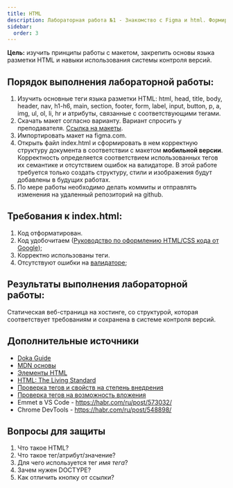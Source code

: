 ```yaml
---
title: HTML
description: Лабораторная работа №1 - Знакомство с Figma и html. Формирование структуры документа по макету
sidebar:
  order: 3
---
```


**Цель:** изучить принципы работы с макетом, закрепить основы языка разметки HTML и навыки использования системы контроля версий.

## Порядок выполнения лабораторной работы:

1. Изучить основные теги языка разметки HTML: html, head, title, body, header, nav, h1-h6, main, section, footer, form, label, input, button, p, a, img, ul, ol, li, hr и атрибуты, связанные с соответствующими тегами.
1. Скачать макет согласно варианту. Вариант спросить у преподавателя. [Ссылка на макеты](https://disk.yandex.ru/d/SCRx2f2QwoatVA).
1. Импортировать макет на figma.com.
1. Открыть файл index.html и сформировать в нем корректную структуру документа в соответствии с макетом **мобильной версии**. Корректность определяется соответствием использованных тегов их семантике и отсутствием ошибок на валидаторе. В этой работе требуется только создать структуру, стили и изображения будут добавлены в будущих работах.
1. По мере работы необходимо делать коммиты и отправлять изменения на удаленный репозиторий на github.

## Требования к index.html:

1. Код отформатирован.
1. Код удобочитаем ([Руководство по оформлению HTML/CSS кода от Google](https://habr.com/ru/post/143452/));
1. Корректно использованы теги.
1. Отсутствуют ошибки на [валидаторе](https://validator.w3.org/);

## Результаты выполнения лабораторной работы:

Статическая веб-страница на хостинге, со структурой, которая соответствует требованиям и сохранена в системе контроля версий.

## Дополнительные источники

- [Doka Guide](https://doka.guide/)
- [MDN основы](https://developer.mozilla.org/ru/docs/Learn/Getting_started_with_the_web/HTML_basics)
- [Элементы HTML](https://developer.mozilla.org/ru/docs/Web/HTML/Element)
- [HTML: The Living Standard](https://html.spec.whatwg.org/dev/)
- [Проверка тегов и свойств на степень внедрения](https://caniuse.com/)
- [Проверка тегов на возможность вложения](https://caninclude.glitch.me/)
- Emmet в VS Code - https://habr.com/ru/post/573032/
- Chrome DevTools - https://habr.com/ru/post/548898/

## Вопросы для защиты

1. Что такое HTML?
1. Что такое тег/атрибут/значение?
1. Для чего используется тег _имя тега_?
1. Зачем нужен DOCTYPE?
1. Как отличить кнопку от ссылки?
